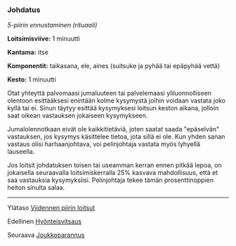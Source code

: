 ### Johdatus

*5-piirin ennustaminen (rituaali)*

**Loitsimisviive:** 1 minuutti

**Kantama:** itse

**Komponentit:** taikasana, ele, aines (suitsuke ja pyhää tai epäpyhää vettä)

**Kesto:** 1 minuutti

Otat yhteyttä palvomaasi jumaluuteen tai palvelemaasi yliluonnolliseen olentoon esittääksesi enintään kolme kysymystä joihin voidaan vastata joko kyllä tai ei. Sinun täytyy esittää kysymyksesi loitsun keston aikana, jolloin saat oikean vastauksen jokaiseen kysymykseen.

Jumalolennotkaan eivät ole kaikkitietäviä, joten saatat saada "epäselvän" vastauksen, jos kysymys käsittelee tietoa, jota sillä ei ole. Kun yhden sanan vastaus olisi harhaanjohtava, voi pelinjohtaja vastata myös lyhyellä lauseella.

Jos loitsit johdatuksen toisen tai useamman kerran ennen pitkää lepoa, on jokaisella seuraavalla loitsimiskerralla 25% kasvava mahdollisuus, että et saa vastauksia kysymyksiisi. Pelinjohtaja tekee tämän prosenttinoppien heiton sinulta salaa.

---

Ylätaso [Viidennen piirin loitsut](5_piirin_loitsut)

Edellinen [Hyönteisvitsaus](Hyönteisvitsaus)

Seuraava [Joukkoparannus](Joukkoparannus)

